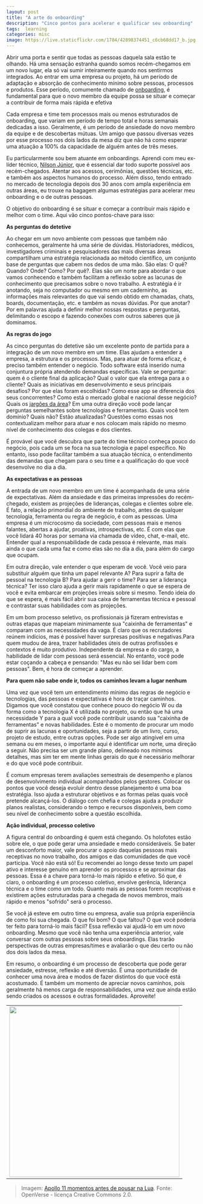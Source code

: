 ```yaml
---
layout: post
title: "A arte do onboarding"
description: "Cinco pontos para acelerar e qualificar seu onboarding"
tags:  learning
categories: misc
image: https://live.staticflickr.com/1784/42898374451_c6cb68dd17_b.jpg
---
```


Abrir uma porta e sentir que todas as pessoas daquela sala estão te olhando. Há uma sensação estranha quando somos recém-chegamos em um novo lugar, ela só vai sumir inteiramente quando nos sentirmos integrados. Ao entrar em uma empresa ou projeto, há um período de adaptação e absorção de conhecimento mínimo sobre pessoas, processos e produtos. Esse período, comumente chamado de [onboarding](https://www.gupy.io/blog/onboarding), é fundamental para que o novo membro da equipe possa se situar e começar a contribuir de forma mais rápida e efetiva

Cada empresa e time tem processos mais ou menos estruturados de onboarding, que variam em período de tempo total e horas semanais dedicadas a isso. Geralmente, é um período de ansiedade do novo membro da equipe e de descobertas mútuas. Um amigo que passou diversas vezes por esse processo nos dois lados da mesa diz que não há como esperar uma atuação a 100% da capacidade de alguém antes de três meses.

Eu particularmente sou bem atuante em onboardings. Aprendi com meu ex-líder técnico, [Nilson Júnior](https://www.linkedin.com/in/nsmj/), que é essencial dar todo suporte possível aos recém-chegados. Atentar aos acessos, cerimônias, questões técnicas, etc. e também aos aspectos humanos do processo. Além disso, tendo entrado no mercado de tecnologia depois dos 30 anos com ampla experiência em outras áreas, eu trouxe na bagagem algumas estratégias para acelerar meu onboarding e o de outras pessoas.

O objetivo do onboarding é se situar e começar a contribuir mais rápido e melhor com o time. Aqui vão cinco pontos-chave para isso:

**As perguntas do detetive**

Ao chegar em um novo ambiente com pessoas que também não conhecemos, geralmente há uma série de dúvidas. Historiadores, médicos, investigadores criminais e pesquisadores das mais diversas áreas compartilham uma estratégia relacionada ao método científico, um conjunto base de perguntas que cabem nos dedos de uma mão. São elas: O quê? Quando? Onde? Como? Por quê?. Elas são um norte para abordar o que vamos conhecendo e também facilitam a reflexão sobre as lacunas de conhecimento que precisamos sobre o novo trabalho. A estratégia é ir anotando, seja no computador ou mesmo em um caderninho, as informações mais relevantes do que vai sendo obtido em chamadas, chats, boards, documentação, etc. e também as novas dúvidas. Por que anotar? Por em palavras ajuda a definir melhor nossas respostas e perguntas, delimitando o escopo e fazendo conexões com outros saberes que já dominamos.

**As regras do jogo**

As cinco perguntas do detetive são um excelente ponto de partida para a integração de um novo membro em um time. Elas ajudam a entender a empresa, a estrutura e os processos. Mas, para atuar de forma eficaz, é preciso também entender o negócio. Todo software está inserido numa conjuntura própria atendendo demandas específicas. Vale se perguntar: quem é o cliente final da aplicação? Qual o valor que ela entrega para a o cliente? Quais as iniciativas em desenvolvimento e seus principais desafios? Por que elas foram escolhidas? Como esse app se diferencia dos seus concorrentes? Como está o mercado global e nacional desse negócio? Quais os [jargões da área](https://dicionario.priberam.org/jarg%C3%A3o)? Em uma outra direção você pode lançar perguntas semelhantes sobre tecnologias e ferramentas. Quais você tem domínio? Quais não? Estão atualizadas? Questões como essas nos contextualizam melhor para atuar e nos colocam mais rápido no mesmo nível de conhecimento dos colegas e dos clientes.

É provável que você descubra que parte do time técnico conheça pouco do negócio, pois cada um se foca na sua tecnologia e papel específico. No entanto, isso pode facilitar também a sua atuação técnica, o entendimento das demandas que chegam para o seu time e a qualificação do que você desenvolve no dia a dia.

**As expectativas e as pessoas**

A entrada de um novo membro em um time é acompanhada de uma série de expectativas. Além da ansiedade e das primeiras impressões do recém-chegado, existem as projeções de lideranças, colegas e clientes sobre ele. É fato, a relação primordial do ambiente de trabalho, antes de qualquer tecnologia, ferramenta ou regra de negócio, é com as pessoas. Uma empresa é um microcosmo da sociedade, com pessoas mais e menos falantes, abertas a ajudar, proativas, introspectivas, etc. É com elas que você lidará 40 horas por semana via chamada de vídeo, chat, e-mail, etc. Entender qual a responsabilidade de cada pessoa é relevante, mas mais ainda o que cada uma faz e como elas são no dia a dia, para além do cargo que ocupam.

Em outra direção, vale entender o que esperam de você. Você veio para substituir alguém que tinha um papel relevante A? Para suprir a falta de pessoal na tecnologia B? Para ajudar a gerir o time? Para ser a liderança técnica? Ter isso claro ajuda a gerir mais rapidamente o que se espera de você e evita embarcar em projeções irreais sobre si mesmo. Tendo ideia do que se espera, é mais fácil abrir sua caixa de ferramentas técnica e pessoal e contrastar suas habilidades com as projeções.

Em um bom processo seletivo, os profissionais já fizeram entrevistas e outras etapas que mapeiam minimamente sua "caixinha de ferramentas" e comparam com as necessidades da vaga. É claro que os recrutadores reúnem indícios, mas é possível haver surpresas positivas e negativas.Para quem mudou de área, trazer habilidades úteis de outras profissões e contextos é muito produtivo. Independente da empresa e do cargo, a habilidade de lidar com pessoas será essencial. No entanto, você pode estar coçando a cabeça e pensando: "Mas eu não sei lidar bem com pessoas". Bem, é hora de começar a aprender.

**Para quem não sabe onde ir, todos os caminhos levam a lugar nenhum**

Uma vez que você tem um entendimento mínimo das regras de negócio e tecnologias, das pessoas e expectativas é hora de traçar caminhos. Digamos que você constatou que conhece pouco do negócio W ou da forma como a tecnologia X é utilizada no projeto, ou então que há uma necessidade Y para a qual você pode contribuir usando sua "caixinha de ferramentas" e novas habilidades. Este é o momento de procurar um modo de suprir as lacunas e oportunidades, seja a partir de um livro, curso, projeto de estudo, entre outras opções. Pode ser algo atingível em uma semana ou em meses, o importante aqui é identificar um norte, uma direção a seguir. Não precisa ser um grande plano, delineado nos mínimos detalhes, mas sim ter em mente linhas gerais do que é necessário melhorar e do que você pode contribuir.

É comum empresas terem avaliações semestrais de desempenho e planos de desenvolvimento individual acompanhados pelos gestores. Colocar os pontos que você deseja evoluir dentro desse planejamento é uma boa estratégia. Isso ajuda a estruturar objetivos e as formas pelas quais você pretende alcançá-los. O diálogo com chefia e colegas ajuda a produzir planos realistas, considerando o tempo e recursos disponíveis, bem como seu nível de conhecimento sobre a questão escolhida.

**Ação individual, processo coletivo**

A figura central do onboarding é quem está chegando. Os holofotes estão sobre ele, o que pode gerar uma ansiedade e medo consideráveis. Se bater um desconforto maior, vale procurar o apoio daquelas pessoas mais receptivas no novo trabalho, dos amigos e das comunidades de que você participa. Você não está só! Eu recomendei ao longo desse texto um papel ativo e interesse genuíno em aprender os processos e se aproximar das pessoas. Essa é a chave para torná-lo mais rápido e efetivo. Só que, é claro, o onboarding é um processo coletivo, envolve gerência, liderança técnica e o time como um todo. Quanto mais as pessoas forem receptivas e existirem ações estruturadas para a chegada de novos membros, mais rápido e menos "sofrido" será o processo.

Se você já esteve em outro time ou empresa, avalie sua própria experiência de como foi sua chegada. O que foi bom? O que faltou? O que você poderia ter feito para torná-lo mais fácil? Essa reflexão vai ajudá-lo em um novo onboarding. Mesmo que você não tenha uma experiência anterior, vale conversar com outras pessoas sobre seus onboardings. Elas trarão perspectivas de outras empresas/times e avaliarão o que deu certo ou não dos dois lados da mesa.

Em resumo, o onboarding é um processo de descoberta que pode gerar ansiedade, estresse, reflexão e até diversão. É uma oportunidade de conhecer uma nova área e modos de fazer distintos do que você está acostumado. É também um momento de apreciar novos caminhos, pois geralmente há menos carga de responsabilidades, uma vez que ainda estão sendo criados os acessos e outras formalidades. Aproveite!

<table cellpadding="0" cellspacing="0" border="0" width="100%">
<tr><td align="center">
  <img src="https://live.staticflickr.com/1784/42898374451_c6cb68dd17_b.jpg" width="450">
</td></tr>
</table>

>Imagem: [Apollo 11 momentos antes de pousar na Lua](https://openverse.org/image/a76c2702-2311-45b1-8052-515abe9d0855). Fonte: OpenVerse - licença Creative Commons 2.0.

